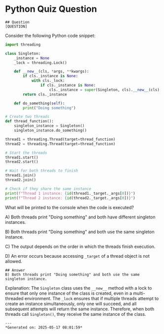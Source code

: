 # Python Quiz Question
    
    ## Question
    [QUESTION]
Consider the following Python code snippet:

```python
import threading

class Singleton:
    _instance = None
    _lock = threading.Lock()

    def __new__(cls, *args, **kwargs):
        if cls._instance is None:
            with cls._lock:
                if cls._instance is None:
                    cls._instance = super(Singleton, cls).__new__(cls)
        return cls._instance

    def do_something(self):
        print("Doing something")

# Create two threads
def thread_function():
    singleton_instance = Singleton()
    singleton_instance.do_something()

thread1 = threading.Thread(target=thread_function)
thread2 = threading.Thread(target=thread_function)

# Start the threads
thread1.start()
thread2.start()

# Wait for both threads to finish
thread1.join()
thread2.join()

# Check if they share the same instance
print(f"Thread 1 instance: {id(thread1._target._args[0])}")
print(f"Thread 2 instance: {id(thread2._target._args[0])}")
```

What will be printed to the console when the code is executed?

A) Both threads print "Doing something" and both have different singleton instances.

B) Both threads print "Doing something" and both use the same singleton instance.

C) The output depends on the order in which the threads finish execution.

D) An error occurs because accessing `_target` of a thread object is not allowed.
    
    ## Answer
    B) Both threads print "Doing something" and both use the same singleton instance.

Explanation:
The `Singleton` class uses the `__new__` method with a lock to ensure that only one instance of the class is created, even in a multi-threaded environment. The `_lock` ensures that if multiple threads attempt to create an instance simultaneously, only one will succeed, and all subsequent attempts will return the same instance. Therefore, when both threads call `Singleton()`, they receive the same instance of the class.
    
    ---
    *Generated on: 2025-05-17 08:01:59*
    